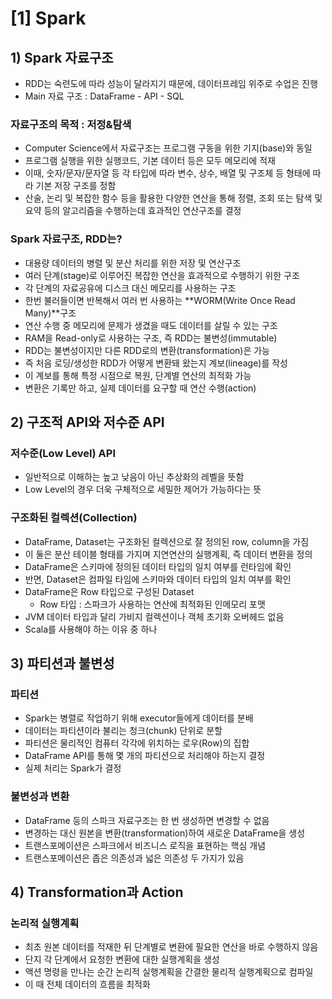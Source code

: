 # [1] Spark

## 1) Spark 자료구조

- RDD는 숙련도에 따라 성능이 달라지기 때문에, 데이터프레임 위주로 수업은 진행
- Main 자료 구조 : DataFrame - API - SQL

### 자료구조의 목적 : 저정&탐색

- Computer Science에서 자료구조는 프로그램 구동을 위한 기지(base)와 동일
- 프로그램 실행을 위한 실행코드, 기본 데이터 등은 모두 메모리에 적재
- 이때, 숫자/문자/문자열 등 각 타입에 따라 변수, 상수, 배열 및 구조체 등 형태에 따라 기본 저장 구조를 정함
- 산술, 논리 및 복잡한 함수 등을 활용한 다양한 연산을 통해 정렬, 조회 또는 탐색 및 요약 등의 알고리즘을 수행하는데 효과적인 연산구조를 결정

### Spark 자료구조, RDD는?

- 대용량 데이터의 병렬 및 분산 처리를 위한 저장 및 연산구조
- 여러 단계(stage)로 이루어진 복잡한 연산을 효과적으로 수행하기 위한 구조
- 각 단계의 자료공유에 디스크 대신 메모리를 사용하는 구조
- 한번 불러들이면 반복해서 여러 번 사용하는 **WORM(Write Once Read Many)**구조
- 연산 수행 중 메모리에 문제가 생겼을 때도 데이터를 살릴 수 있는 구조
- RAM을 Read-only로 사용하는 구조, 즉 RDD는 불변성(immutable)
- RDD는 불변성이지만 다른 RDD로의 변환(transformation)은 가능
- 즉 처음 로딩/생성한 RDD가 어떻게 변환돼 왔는지 계보(lineage)를 작성
- 이 계보를 통해 특정 시점으로 복원, 단계별 연산의 최적화 가능
- 변환은 기록만 하고, 실제 데이터를 요구할 때 연산 수행(action)

## 2) 구조적 API와 저수준 API

### 저수준(Low Level) API

- 일반적으로 이해하는 높고 낮음이 아닌 추상화의 레벨을 뜻함
- Low Level의 경우 더욱 구체적으로 세밀한 제어가 가능하다는 뜻

### 구조화된 컬렉션(Collection)

- DataFrame, Dataset는 구조화된 컬렉션으로 잘 정의된 row, column을 가짐
- 이 둘은 분산 테이블 형태를 가지며 지연연산의 실행계획, 즉 데이터 변환을 정의
- DataFrame은 스키마에 정의된 데이터 타입의 일치 여부를 런타임에 확인
- 반면, Dataset은 컴파일 타임에 스키마와 데이터 타입의 일치 여부를 확인
- DataFrame은 Row 타입으로 구성된 Dataset
  - Row 타입 : 스파크가 사용하는 연산에 최적화된 인메모리 포맷
- JVM 데이터 타입과 달리 가비지 컬렉션이나 객체 초기화 오버헤드 없음
- Scala를 사용해야 하는 이유 중 하나

## 3) 파티션과 불변성

### 파티션

- Spark는 병렬로 작업하기 위해 executor들에게 데이터를 분배
- 데이터는 파티션이라 불리는 청크(chunk) 단위로 분할
- 파티션은 물리적인 컴퓨터 각각에 위치하는 로우(Row)의 집합
- DataFrame API를 통해 몇 개의 파티션으로 처리해야 하는지 결정
- 실제 처리는 Spark가 결정

### 불변성과 변환

- DataFrame 등의 스파크 자료구조는 한 번 생성하면 변경할 수 없음
- 변경하는 대신 원본을 변환(transformation)하여 새로운 DataFrame을 생성
- 트랜스포메이션은 스파크에서 비즈니스 로직을 표현하는 핵심 개념
- 트랜스포메이션은 좁은 의존성과 넓은 의존성 두 가지가 있음

## 4) Transformation과 Action

### 논리적 실행계획

- 최초 원본 데이터를 적재한 뒤 단계별로 변환에 필요한 연산을 바로 수행하지 않음
- 단지 각 단계에서 요청한 변환에 대한 실행계획을 생성
- 액션 명령을 만나는 순간 논리적 실행계획을 간결한 물리적 실행계획으로 컴파일
- 이 때 전체 데이터의 흐름을 최적화

###
